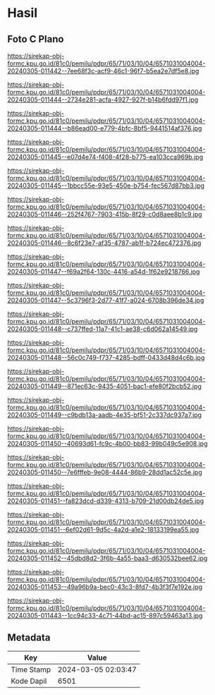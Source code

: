 # Hasil

## Foto C Plano

https://sirekap-obj-formc.kpu.go.id/81c0/pemilu/pdpr/65/71/03/10/04/6571031004004-20240305-011442--7ee68f3c-acf9-46c1-96f7-b5ea2e7df5e8.jpg

https://sirekap-obj-formc.kpu.go.id/81c0/pemilu/pdpr/65/71/03/10/04/6571031004004-20240305-011444--2734e281-acfa-4927-927f-b14b6fdd97f1.jpg

https://sirekap-obj-formc.kpu.go.id/81c0/pemilu/pdpr/65/71/03/10/04/6571031004004-20240305-011444--b86ead00-e779-4bfc-8bf5-9441514af376.jpg

https://sirekap-obj-formc.kpu.go.id/81c0/pemilu/pdpr/65/71/03/10/04/6571031004004-20240305-011445--e07d4e74-f408-4f28-b775-ea103cca969b.jpg

https://sirekap-obj-formc.kpu.go.id/81c0/pemilu/pdpr/65/71/03/10/04/6571031004004-20240305-011445--1bbcc55e-93e5-450e-b754-fec567d87bb3.jpg

https://sirekap-obj-formc.kpu.go.id/81c0/pemilu/pdpr/65/71/03/10/04/6571031004004-20240305-011446--252f4767-7903-415b-8f29-c0d8aee8b1c9.jpg

https://sirekap-obj-formc.kpu.go.id/81c0/pemilu/pdpr/65/71/03/10/04/6571031004004-20240305-011446--8c6f23e7-af35-4787-ab1f-b724ec472376.jpg

https://sirekap-obj-formc.kpu.go.id/81c0/pemilu/pdpr/65/71/03/10/04/6571031004004-20240305-011447--f69a2f64-130c-4416-a54d-1f62e9218766.jpg

https://sirekap-obj-formc.kpu.go.id/81c0/pemilu/pdpr/65/71/03/10/04/6571031004004-20240305-011447--5c3796f3-2d77-41f7-a024-6708b396de34.jpg

https://sirekap-obj-formc.kpu.go.id/81c0/pemilu/pdpr/65/71/03/10/04/6571031004004-20240305-011448--c737ffed-11a7-41c1-ae38-c6d062a14549.jpg

https://sirekap-obj-formc.kpu.go.id/81c0/pemilu/pdpr/65/71/03/10/04/6571031004004-20240305-011448--56c0c749-f737-4285-bdff-0433d48d4c6b.jpg

https://sirekap-obj-formc.kpu.go.id/81c0/pemilu/pdpr/65/71/03/10/04/6571031004004-20240305-011449--871ec63c-9435-4051-bac1-efe80f2bcb52.jpg

https://sirekap-obj-formc.kpu.go.id/81c0/pemilu/pdpr/65/71/03/10/04/6571031004004-20240305-011449--c9bdb13a-aadb-4e35-bf51-2c337dc937a7.jpg

https://sirekap-obj-formc.kpu.go.id/81c0/pemilu/pdpr/65/71/03/10/04/6571031004004-20240305-011450--40693d61-fc9c-4b00-bb83-99b049c5e908.jpg

https://sirekap-obj-formc.kpu.go.id/81c0/pemilu/pdpr/65/71/03/10/04/6571031004004-20240305-011450--7e6fffeb-9e08-4444-86b9-28dd1ac52c5e.jpg

https://sirekap-obj-formc.kpu.go.id/81c0/pemilu/pdpr/65/71/03/10/04/6571031004004-20240305-011451--fa823dcd-d339-4313-b709-21d00db24de5.jpg

https://sirekap-obj-formc.kpu.go.id/81c0/pemilu/pdpr/65/71/03/10/04/6571031004004-20240305-011451--6ef02d61-9d5c-4a2d-a1e2-18133199ea55.jpg

https://sirekap-obj-formc.kpu.go.id/81c0/pemilu/pdpr/65/71/03/10/04/6571031004004-20240305-011452--45dbd8d2-3f6b-4a55-baa3-d630532bee62.jpg

https://sirekap-obj-formc.kpu.go.id/81c0/pemilu/pdpr/65/71/03/10/04/6571031004004-20240305-011453--49a96b9a-bec0-43c3-8fd7-4b3f3f7e192e.jpg

https://sirekap-obj-formc.kpu.go.id/81c0/pemilu/pdpr/65/71/03/10/04/6571031004004-20240305-011443--1cc94c33-4c71-44bd-ac15-897c59463a13.jpg


## Metadata

| Key        | Value               |
| ---------- | ------------------- |
| Time Stamp | 2024-03-05 02:03:47 |
| Kode Dapil | 6501                |



